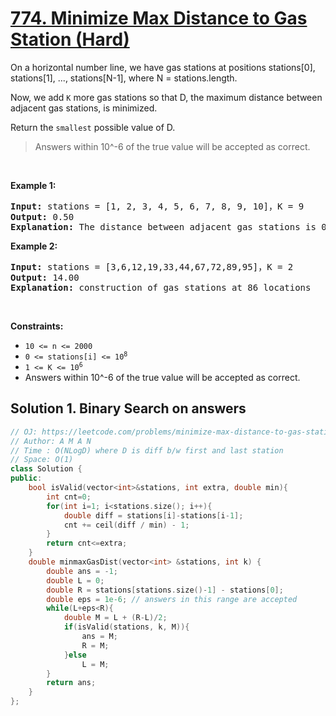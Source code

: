 # [774. Minimize Max Distance to Gas Station (Hard)](https://www.lintcode.com/problem/848/description)

<p>On a horizontal number line, we have gas stations at positions stations[0], stations[1], ..., stations[N-1], where N = stations.length.</p>

<p>Now, we add <code>K</code> more gas stations so that D, the maximum distance between adjacent gas stations, is minimized.</p>

<p>Return the <code>smallest</code> possible value of D.</p>

>Answers within 10^-6 of the true value will be accepted as correct.

<p>&nbsp;</p>
<p><strong>Example 1:</strong></p>

<pre><strong>Input:</strong> stations = [1, 2, 3, 4, 5, 6, 7, 8, 9, 10]，K = 9
<strong>Output:</strong> 0.50
<strong>Explanation:</strong> The distance between adjacent gas stations is 0.50
</pre>

<p><strong>Example 2:</strong></p>

<pre><strong>Input:</strong> stations = [3,6,12,19,33,44,67,72,89,95]，K = 2
<strong>Output:</strong> 14.00
<strong>Explanation:</strong> construction of gas stations at 86 locations
</pre>

<p>&nbsp;</p>
<p><strong>Constraints:</strong></p>

<ul>
	<li><code>10 &lt;= n &lt;= 2000</code></li>
	<li><code>0 &lt;= stations[i] &lt;= 10<sup>8</sup></code></li>
	<li><code>1 &lt= K &lt;= 10<sup>6</sup></code></li>
    <li>Answers within 10^-6 of the true value will be accepted as correct.</li>
</ul>


## Solution 1. Binary Search on answers

```cpp
// OJ: https://leetcode.com/problems/minimize-max-distance-to-gas-station/
// Author: A M A N
// Time : O(NLogD) where D is diff b/w first and last station
// Space: O(1)
class Solution {
public:
    bool isValid(vector<int>&stations, int extra, double min){
        int cnt=0;
        for(int i=1; i<stations.size(); i++){
            double diff = stations[i]-stations[i-1];
            cnt += ceil(diff / min) - 1; 
        }
        return cnt<=extra;
    }
    double minmaxGasDist(vector<int> &stations, int k) {
        double ans = -1;
        double L = 0;
        double R = stations[stations.size()-1] - stations[0];
        double eps = 1e-6; // answers in this range are accepted
        while(L+eps<R){
            double M = L + (R-L)/2;
            if(isValid(stations, k, M)){
                ans = M;
                R = M;
            }else 
                L = M;
        }
        return ans;
    }
};
```